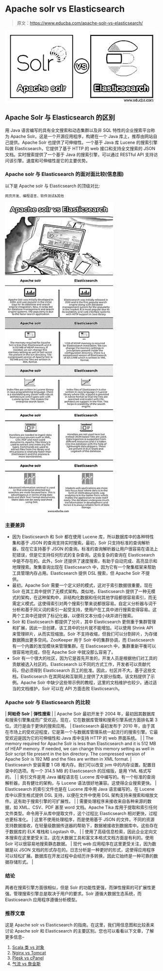 # Apache solr vs Elasticsearch

> 原文：<https://www.educba.com/apache-solr-vs-elasticsearch/>

![Apache solr vs Elasticsearch](img/e62047f2ff9d391f19be1ec7af615de2.png)



## Apache Solr 与 Elasticsearch 的区别

用 Java 语言编写的具有全文搜索和动态集群以及非 SQL 特性的企业搜索平台称为 Apache Solr。这是一个开源应用程序，构建在一个 Java 库上，推荐由网站自己提供。Apache Solr 也提供了可伸缩性。一个基于 Java 库 Lucene 的搜索引擎叫做 Elasticsearch，它提供了基于 HTTP 的 web 接口和支持全文搜索的 JSON 文档。实时搜索提供了一个基于 Java 的搜索引擎，可以通过 RESTful API 支持访问该引擎。速度和可伸缩性是它的主要优势。

### Apache solr 与 Elasticsearch 的面对面比较(信息图)

以下是 Apache solr 与 Elasticsearch 的顶级对比:

<small>网页开发、编程语言、软件测试&其他</small>

![Apache-solr-vs-Elasticsearch-info](img/07fe137164af8fee91a27c9a964d3da6.png)



### 主要差异

*   因为 Elasticsearch 和 Solr 都在使用 Lucene 库，所以数据库中的各种特性集和基于 JSON 的查询支持实时搜索。最初，Solr 只支持标准的查询解析器，现在它支持基于 JSON 的查询。标准的查询解析器让用户很容易在语法上犯错误，但是它支持任何形式的复杂查询。这些复杂的查询在 Elasticsearch 中是不存在的。此外，Solr 还提供了速度搜索，有助于自动完成、高亮显示和地理搜索。聚集查询出现在 Elasticsearch 中，因为它有一个聚集框架来帮助工具管理内存占用。Elasticsearch 提供 DSL 搜索，但 Apache Solr 不提供。
*   最初，Apache Solr 需要一个定义好的模式，这对于索引数据很重要。现在 Solr 在其工具中提供了无模式架构。类似地，Elasticsearch 提供了一种无模式的架构，在这种架构中，非结构化数据和任何其他字段都很容易索引，而无需定义模式。这使得索引对两个搜索引擎来说都很容易。自定义分析器与词干分析和基于同义词的索引一起受支持，使用户在工具中进行搜索变得容易。这两个工具中还提供了标记化器，以便将文本分成小块并进行搜索。
*   Solr 和 Elasticsearch 都提供了分片，其中 Elasticsearch 更侧重于集群管理和扩展，因此一旦创建，该工具中的分片就不能增加。可以使用 Shrink API 来管理碎片，从而实现缩放。Solr 不支持收缩，但我们可以分割碎片，为存储数据腾出更多空间。ZooKeeper 用于 Solr 中的集群协调，而 Elasticsearch 有一个内置的发现模块来管理集群。在 Elasticsearch 中，集群重新平衡可以很容易地完成，但在 Apache Solr 中就没那么容易了。
*   Solr 有一个很大的社区，因为它是首先开发的，开发人员是根据他们对工具的贡献被选入社区的。Elasticsearch 以不同的方式工作，开发者可以贡献代码，但必须得到 Elasticsearch 员工的批准。因此，社区并不大。基于这些文档，Elasticsearch 在其网站和互联网上提供了大部分指南。该文档提供了示例。Apache Solr 中缺少这些带示例的教程，这里的文档维护也较少。通过适当的文档维护，Solr 可以在 API 方面击败 Elasticsearch。

### Apache solr 与 Elasticsearch 的比较

| **阿帕奇 Solr** | **弹性搜索** |
| Apache Solr 最初开发于 2004 年，最初因其数据库和搜索引擎集成而广受欢迎。现在，它在数据库管理和搜索引擎系统方面排名第 3 位。流行是由于更快的搜索应用。 | Elasticsearch 最初发布于 2010 年，由于其在市场上的受欢迎程度，它是第一个与数据库管理系统一起流行的搜索引擎。它最受欢迎是因为它的可伸缩性和 Java 库中支持 HTTP 的 web 界面系统。 |
| The memory required for Apache Solr is less than Elasticsearch and it is 512 MB of HEAP memory. If needed, we can change this memory setting as well in Solr script file present in the bin directory. The compressed version of Apache Solr is 192 MB and the files are written in XML format. | Elasticsearch 安装需要 1 GB 堆内存。我们可以改变 jvm 中的内存设置。配置目录中的选项。有一个 314.5 MB 的 Elasticsearch 的压缩版，是用 YML 格式写的。 |
| 索引文件是用 Java 编程语言在 Lucene 库中编写的。有一个标准的查询解析器，具有健壮的架构，与 Lucene 语法很好地兼容。这使得企业搜索更快。 | Elasticsearch 的索引文件也是在 Lucene 库中用 Java 语言编写的，在 Lucene 库中以原生格式提供 DSL 支持，以便在文件中使用 DSL 架构支持来搜索和缩放文件。这有助于搜索引擎的可扩展性。 |
| 需要处理程序来接收来自各种来源的数据，如 XML、CSV、PDF 甚至 word 文档。Apache Tika 库用于提取和索引任何文件类型。命令用于从库中提取文件，这个过程比 Elasticsearch 相对更快，过程也更标准化。 | 这里不使用处理程序，而是使用基于 JSON 的文件。不同的资源支持数据接收，在轻量级数据传送器的帮助下，数据被接收到数据库中。这些存在于数据库的 ELK 堆栈和 Logstash 中。 |
| 使用了高级信息检索，因此企业定向文本搜索在这里更受关注。这在大数据工具和富文本格式文档方面是有利的。使用 Solr 可以很容易地搜索静态数据。 | 现代 web 应用程序在这里更受关注，因为数据是以 JSON 文档的形式存在的。日志分析是一种更好的形式，这使得应用程序可以轻松扩展。数据库在开发过程中会经历许多转换，因此它始终是一种可靠的数据存储形式。 |

### 结论

两者在搜索引擎方面很相似，但是 Solr 的功能性更强，而弹性搜索的可扩展性更强。管理搜索引擎总是取决于用户的要求。Solr 遵循大数据生态系统，而 Elasticsearch 应用程序遵循分析模型。

### 推荐文章

这是 Apache solr vs Elasticsearch 的指南。在这里，我们用信息图和比较表来讨论 Apache solr 和 Elasticsearch 的主要区别。您也可以看看以下文章，了解更多信息–

1.  [Scala 类 vs 对象](https://www.educba.com/scala-class-vs-object/)
2.  [Nginx vs Tomcat](https://www.educba.com/nginx-vs-tomcat/)
3.  [Plesk vs cPanel](https://www.educba.com/plesk-vs-cpanel/)
4.  [气流 vs 詹金斯](https://www.educba.com/airflow-vs-jenkins/)





